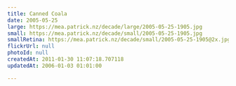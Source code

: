 ```yaml
---
title: Canned Coala
date: 2005-05-25
large: https://mea.patrick.nz/decade/large/2005-05-25-1905.jpg
small: https://mea.patrick.nz/decade/small/2005-05-25-1905.jpg
smallRetina: https://mea.patrick.nz/decade/small/2005-05-25-1905@2x.jpg
flickrUrl: null
photoId: null
createdAt: 2011-01-30 11:07:18.707118
updatedAt: 2006-01-03 01:01:00

---
```


